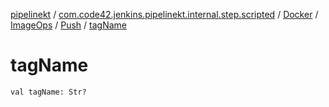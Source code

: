 [pipelinekt](../../../../index.md) / [com.code42.jenkins.pipelinekt.internal.step.scripted](../../../index.md) / [Docker](../../index.md) / [ImageOps](../index.md) / [Push](index.md) / [tagName](./tag-name.md)

# tagName

`val tagName: Str?`